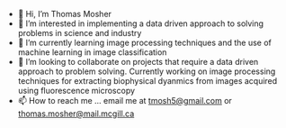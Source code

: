 - 👋 Hi, I’m Thomas Mosher
- 👀 I’m interested in implementing a data driven approach to solving problems in science and industry
- 🌱 I’m currently learning image processing techniques and the use of machine learning in image classification
- 💞️ I’m looking to collaborate on projects that require a data driven approach to problem solving. Currently working on image processing techniques for extracting biophysical dyanmics from 
images acquired using fluorescence microscopy
- 📫 How to reach me ... email me at tmosh5@gmail.com or thomas.mosher@mail.mcgill.ca

<!---
tmosh5/tmosh5 is a ✨ special ✨ repository because its `README.md` (this file) appears on your GitHub profile.
You can click the Preview link to take a look at your changes.
--->
